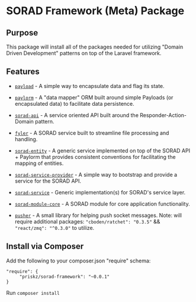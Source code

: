 # SORAD Framework (Meta) Package

## Purpose

This package will install all of the packages needed for utilizing "Domain Driven Development" patterns on top of the Laravel framework.

## Features

* [```payload```](https://github.com/priskz/payload) - A simple way to encapsulate data and flag its state.

* [```paylorm```](https://github.com/priskz/paylorm) - A "data mapper" ORM built around simple Payloads (or encapsulated data) to facilitate data persistence.

* [```sorad-api```](https://github.com/priskz/sorad-api) - A service oriented API built around the Responder-Action-Domain pattern.

* [```fyler```](https://github.com/priskz/fyler) - A SORAD service built to streamline file processing and handling.

* [```sorad-entity```](https://github.com/priskz/sorad-entity) - A generic service implemented on top of the SORAD API + Paylorm that provides consistent conventions for facilitating the mapping of entities.

* [```sorad-service-provider```](https://github.com/priskz/sorad-service-provider) - A simple way to bootstrap and provide a service for the SORAD API.

* [```sorad-service```](https://github.com/priskz/sorad-service) - Generic implementation(s) for SORAD's service layer.

* [```sorad-module-core```](https://github.com/priskz/sorad-module-core) - A SORAD module for core application functionality.

* [```pusher```](https://github.com/priskz/pusher) - A small library for helping push socket messages. Note: will require additional packages: ```"cboden/ratchet": "0.3.5"``` && ```"react/zmq": "^0.3.0"``` to utilize.

## Install via Composer

Add the following to your composer.json "require" schema:

```
"require": {
     "priskz/sorad-framework": "~0.0.1"
}
```

Run ```composer install```
